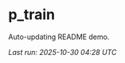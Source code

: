 # p_train

Auto-updating README demo.

<!--START_SECTION:status-->
_Last run: 2025-10-30 04:28 UTC_
<!--END_SECTION:status-->











































































































































































































































































































































































































































































































































































































































































































































































































































































































































































































































































































































































































































































































































































































































































































































































